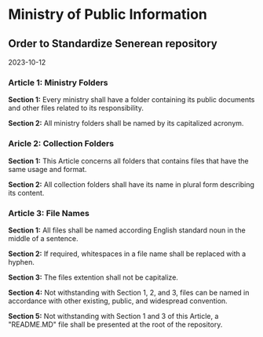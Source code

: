 # Ministry of Public Information
## Order to Standardize Senerean repository
2023-10-12

### Article 1: Ministry Folders
**Section 1:** Every ministry shall have a folder containing its public documents and other files related to its responsibility. 

**Section 2:** All ministry folders shall be named by its capitalized acronym.

### Aricle 2: Collection Folders
**Section 1:** This Article concerns all folders that contains files that have the same usage and format.

**Section 2:** All collection folders shall have its name in plural form describing its content.

### Article 3: File Names
**Section 1:** All files shall be named according English standard noun in the middle of a sentence.

**Section 2:** If required, whitespaces in a file name shall be replaced with a hyphen.

**Section 3:** The files extention shall not be capitalize.

**Section 4:** Not withstanding with Section 1, 2, and 3, files can be named in accordance with other existing, public, and widespread convention.

**Section 5:** Not withstanding with Section 1 and 3 of this Article, a "README.MD" file shall be presented at the root of the repository.